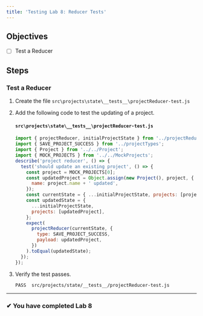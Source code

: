 ```yaml
---
title: 'Testing Lab 8: Reducer Tests'
---
```


## Objectives

- [ ] Test a Reducer

## Steps

### Test a Reducer

1. Create the file `src\projects\state\__tests__\projectReducer-test.js`
1. Add the following code to test the updating of a project.

   #### `src\projects\state\__tests__\projectReducer-test.js`

   ```js
   import { projectReducer, initialProjectState } from '../projectReducer';
   import { SAVE_PROJECT_SUCCESS } from '../projectTypes';
   import { Project } from '../../Project';
   import { MOCK_PROJECTS } from '../../MockProjects';
   describe('project reducer', () => {
     test('should update an existing project', () => {
       const project = MOCK_PROJECTS[0];
       const updatedProject = Object.assign(new Project(), project, {
         name: project.name + ' updated',
       });
       const currentState = { ...initialProjectState, projects: [project] };
       const updatedState = {
         ...initialProjectState,
         projects: [updatedProject],
       };
       expect(
         projectReducer(currentState, {
           type: SAVE_PROJECT_SUCCESS,
           payload: updatedProject,
         })
       ).toEqual(updatedState);
     });
   });
   ```

1. Verify the test passes.

   ```shell
   PASS  src/projects/state/__tests__/projectReducer-test.js
   ```

---

### &#10004; You have completed Lab 8
